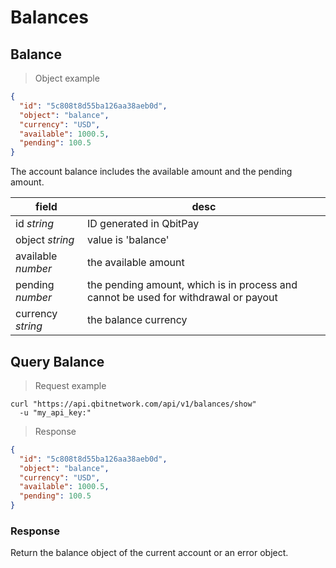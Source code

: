 # Balances

## Balance

> Object example

```json
{
  "id": "5c808t8d55ba126aa38aeb0d",
  "object": "balance",
  "currency": "USD",
  "available": 1000.5,
  "pending": 100.5
}
```

The account balance includes the available amount and the pending amount.

field	    |     desc
--------  | -----------
id *string* | ID generated in QbitPay
object *string* | value is 'balance'
available *number* | the available amount
pending *number* | the pending amount, which is in process and cannot be used for withdrawal or payout
currency *string* | the balance currency

## Query Balance

> Request example

```shell
curl "https://api.qbitnetwork.com/api/v1/balances/show"
  -u "my_api_key:"
```

> Response

```json
{
  "id": "5c808t8d55ba126aa38aeb0d",
  "object": "balance",
  "currency": "USD",
  "available": 1000.5,
  "pending": 100.5
}
```

### Response

Return the balance object of the current account or an error object.
